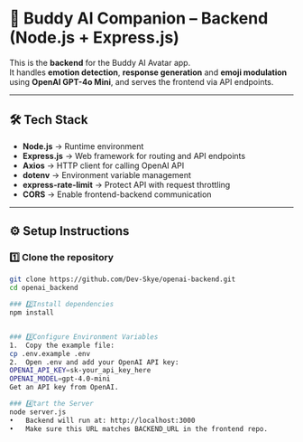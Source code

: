# 🤖 Buddy AI Companion – Backend (Node.js + Express.js)

This is the **backend** for the Buddy AI Avatar app.  
It handles **emotion detection**, **response generation** and **emoji modulation** using **OpenAI GPT-4o Mini**, and serves the frontend via API endpoints.

---

## 🛠️ Tech Stack

- **Node.js** → Runtime environment  
- **Express.js** → Web framework for routing and API endpoints  
- **Axios** → HTTP client for calling OpenAI API  
- **dotenv** → Environment variable management  
- **express-rate-limit** → Protect API with request throttling  
- **CORS** → Enable frontend-backend communication  

---

## ⚙️ Setup Instructions

### 1️⃣ Clone the repository

```bash
git clone https://github.com/Dev-Skye/openai-backend.git
cd openai_backend

### 2️⃣Install dependencies
npm install


### 3️⃣Configure Environment Variables
1.	Copy the example file:
cp .env.example .env
2.	Open .env and add your OpenAI API key:
OPENAI_API_KEY=sk-your_api_key_here
OPENAI_MODEL=gpt-4.0-mini
Get an API key from OpenAI.

### 4️⃣tart the Server
node server.js
•	Backend will run at: http://localhost:3000
•	Make sure this URL matches BACKEND_URL in the frontend repo.
